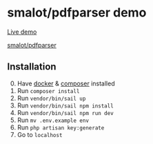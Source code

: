 # smalot/pdfparser demo

[Live demo](https://pdfparser.wrve.nl)

[smalot/pdfparser](https://github.com/smalot/pdfparser)  

## Installation

0. Have [docker](https://docs.docker.com/engine/install/) & [composer](https://getcomposer.org/doc/00-intro.md#installation-linux-unix-macos) installed
1. Run `composer install`
2. Run `vendor/bin/sail up`
3. Run `vendor/bin/sail npm install`
4. Run `vendor/bin/sail npm run dev`
5. Run `mv .env.example env`
6. Run `php artisan key:generate`
7. Go to `localhost`
